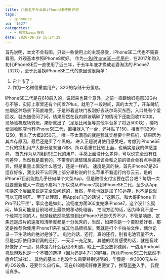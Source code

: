 ```yaml
---
title: 非著名不专业新iPhoneSE使用评测
tags:
  - iphonese
id: '1627'
categories:
  - - 日常&amp;搞机
date: 2020-06-19 15:24:29
---
```


首先说明，本文不会有图，只谈一些使用上的主观感受，iPhoneSE二代也不需要看图，外观基本参照iPhone8就好。 作为[一名iPhoneSE一代用户](https://www.jubuzz.com/wtf/53.html)，在2017年购入初代iPhoneSE后一直使用了近三年，于去年年底才换成老婆淘汰的iPhone7（32G），至于此番换iPhoneSE二代的原因也很简单：

1.  它上市了；
2.  作为一名微信重度用户，32G的存储十分蛋疼。

iPhoneSE二代是在618前入的，说起来也算个意外，之前一直跟媳妇抱怨32G内存不够，实际上家里还有个闲置7Plus，就用了一段时间，真的太大了，开车蹲坑抽烟这种场景下简直难受，于是带着这块门板刚好去沃尔玛买东西，入口处有个爱回收，就去随便问了问，结果居然在我内屏玻璃碎了的情况下还能回收1100块，现场验机现场转账，果断就出了（足足比闲鱼等其他平台多了将近500块），碰巧爱回收网店也有iPhoneSE二代，直接就入了一台，还补贴了150，相当于3299-1250，我出了大概2050元。 唯一不太满意的就是我其实想要个熊猫机，结果因为其库存原因，最后还是买了个黑的。 进入正题说说使用感受吧，考虑到iPhoneSE二代的换机用户大部分是来自7和8，所以着重在比较上面，也确实是我的体感差异。 首先作为从7换到SE二代的用户，手感上面没什么差异，可以说完全没有任何差异，当然我是戴套的，不带套的话玻璃后盖应该会和之前的铝合金有点手感差异，但是重量上面没什么感觉，还是一样的。 速度是真的快，首先iPhone7是2G运存好像，我比较不认同网上部分果粉说的什么苹果不看运行内存云云，是的iPhone7目前能跑几乎任何单个大型App，但是微信支付宝要在后台吧？每切一次就要重新载入一次蛋不疼吗？所以说从iPhone7换到iPhoneSE二代，至少从App切换这个层面来说是完全没问题的，当然，毕竟也就是加了1G运存，也不是说就可以无限制开。 至于处理器，用Apple自己的话说：“这颗芯，和大哥iPhone 11 Pro平起平坐”，事实也是如此，流畅度方面360度完爆iPhone7，这个没什么疑问，毕竟可能是目前地球上最快的移动处理器。 拍照方面的话，因为毕竟不是一个经常拍照的人，但是我依然能感觉到比iPhone7还是优秀不少，不管是响应、定焦还是成片的速度和清晰度都是十分优秀的，当然，如果你是一个摄影爱好者，那还是推荐你使用iPhone11系列或其他品牌机型，我就是打个卡拍拍文件，偶尔记录一下生活啥的绝对是够了。 电池的话，还行，真的还行，别看电池容量不大，但是实际使用体验真的还行，一天半一充足矣。 其他的明显感受的话，就是音效好像好了一点，具体是为什么我也不知道，晚上一边公放郭德纲，一边用Android机玩游戏也是一个不错的选择（因为还是4.7寸的屏幕，所以iPhoneSE二代依然不适合玩游戏）。 其他的基本上也没什么需要特别说明的，毕竟是一台3000元左右的iOS设备，还要什么自行车，现在618期间好像更便宜了，推荐[带券](https://u.jd.com/XjqJG7)入手。 我屁话真多。
